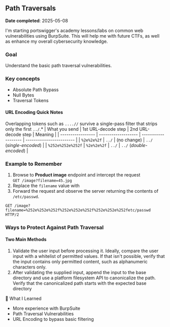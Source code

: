 ## Path Traversals
**Date completed**: 2025-05-08

I'm starting portswigger's academy lessons/labs on common web vulnerabilities using BurpSuite. This will help me with future CTFs, as well as enhance my overall cybersecurity knowledge.

### Goal

Understand the basic path traversal vulnerabilities.

### Key concepts
- Absolute Path Bypass
- Null Bytes
- Traversal Tokens

#### URL Encoding Quick Notes

Overlapping tokens such as `....//` survive a single-pass filter that strips only the first `../`.*
| What you send     | 1st URL-decode step | 2nd URL-decode step | Meaning                  |
| ----------------- | ------------------- | ------------------- | ------------------------ |
| `%2e%2e%2f`       | `../`               | (no change)         | `../` (*single-encoded*) |
| `%252e%252e%252f` | `%2e%2e%2f`         | `../`               | `../` (*double-encoded*) |


### Example to Remember

1. Browse to **Product image** endpoint and intercept the request  
   `GET /image?filename=45.jpg`
2. Replace the `filename` value with  
3. Forward the request and observe the server returning the contents of `/etc/passwd`.

```http
GET /image?filename=%252e%252e%252f%252e%252e%252f%252e%252e%252fetc/passwd HTTP/2
```


### Ways to Protect Against Path Traversal

#### Two Main Methods
1. Validate the user input before processing it. Ideally, compare the user input with a whitelist of permitted values. If that isn't possible, verify that the input contains only permitted content, such as alphanumeric characters only.
2. After validating the supplied input, append the input to the base directory and use a platform filesystem API to canonicalize the path. Verify that the canonicalized path starts with the expected base directory

🧠 What I Learned
  - More experience with BurpSuite
  - Path Traversal Vulnerabilities
  - URL Encoding to bypass basic filtering

  